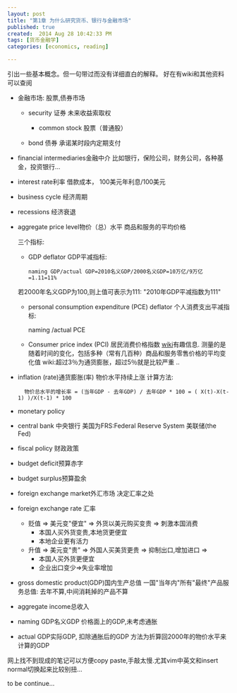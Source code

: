 ```yaml
---
layout: post
title: "第1章 为什么研究货币、银行与金融市场"
published: true
created:  2014 Aug 28 10:42:33 PM
tags: [货币金融学]
categories: [economics, reading]

---
```


引出一些基本概念。但一句带过而没有详细直白的解释。
好在有wiki和其他资料可以查阅

* 金融市场: 股票,债券市场

    * security 证券
      未来收益索取权
        * common stock 股票（普通股）

    * bond 债券
      承诺某时段内定期支付

* financial intermediaries金融中介
  比如银行，保险公司，财务公司，各种基金，投资银行...

* interest rate利率
  借款成本， 100美元年利息/100美元

* business cycle 经济周期
* recessions 经济衰退

* aggregate price level物价（总）水平
  商品和服务的平均价格

  三个指标:
  * GDP deflator GDP平减指标:

        naming GDP/actual GDP=2010名义GDP/2000名义GDP=10万亿/9万亿=1.11=11%

   若2000年名义GDP为100,则上值可表示为111: "2010年GDP平减指数为111"

   * personal consumption expenditure (PCE) deflator 个人消费支出平减指标:

        naming /actual PCE

   * Consumer price index (PCI) 居民消费价格指数
   [wiki](http://zh.wikipedia.org/wiki/%E6%B6%88%E8%B2%BB%E8%80%85%E7%89%A9%E5%83%B9%E6%8C%87%E6%95%B8)有趣信息.
   测量的是随着时间的变化，包括多种（常有几百种）商品和服务零售价格的平均变化值
   wiki:超过3％为通货膨胀，超过5％就是比较严重 ..

* inflation (rate)通货膨胀(率)
  物价水平持续上涨
  计算方法:

        物价总水平的增长率 = (当年GDP - 去年GDP) / 去年GDP * 100 = ( X(t)-X(t-1) )/X(t-1) * 100

* monetary policy
* central bank 中央银行
  美国为FRS:Federal Reserve System 美联储(the Fed)

* fiscal policy 财政政策
* budget deficit预算赤字
* budget surplus预算盈余

* foreign exchange market外汇市场
  决定汇率之处

* foreign exchange rate 汇率
  * 贬值 => 美元变"便宜" => 外货以美元购买变贵 => 刺激本国消费
    * 本国人买外货变贵,本地货更便宜
    * 本地企业更有活力
  * 升值 => 美元变"贵" => 外国人买美货更贵 => 抑制出口,增加进口 => 
    * 本国人买外货更便宜
    * 企业出口变少=>失业率增加

* gross domestic product(GDP)国内生产总值
  一国"当年内"所有"最终"产品服务总值: 去年不算,中间消耗掉的产品不算
* aggregate income总收入
* naming GDP名义GDP 价格面上的GDP,未考虑通胀
  
* actual GDP实际GDP, 扣除通胀后的GDP
  方法为折算回2000年的物价水平来计算的GDP


网上找不到现成的笔记可以方便copy paste,手敲太慢.尤其vim中英文和insert normal切换起来比较别扭...

to be continue...



